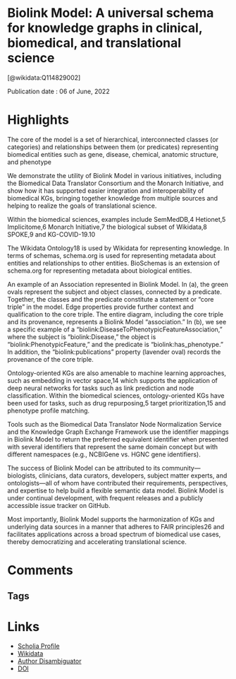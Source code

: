 
Biolink Model: A universal schema for knowledge graphs in clinical, biomedical, and translational science
=========================================================================================================
  
  [@wikidata:Q114829002]  
  
Publication date : 06 of June, 2022  

# Highlights

The core of the model is a set of hierarchical, interconnected classes (or categories) and relationships between them (or predicates) representing biomedical entities such as gene, disease, chemical, anatomic structure, and phenotype

We demonstrate the utility of Biolink Model in various initiatives, including the Biomedical Data Translator Consortium and the Monarch Initiative, and show how it has supported easier integration and interoperability of biomedical KGs, bringing together knowledge from multiple sources and helping to realize the goals of translational science.

Within the biomedical sciences, examples include SemMedDB,4 Hetionet,5 Implicitome,6 Monarch Initiative,7 the biological subset of Wikidata,8 SPOKE,9 and KG-COVID-19.10

The Wikidata Ontology18 is used by Wikidata for representing knowledge. In terms of schemas, schema.org is used for representing metadata about entities and relationships to other entities. BioSchemas is an extension of schema.org for representing metadata about biological entities.


An example of an Association represented in Biolink Model. In (a), the green ovals represent the subject and object classes, connected by a predicate. Together, the classes and the predicate constitute a statement or “core triple” in the model. Edge properties provide further context and qualification to the core triple. The entire diagram, including the core triple and its provenance, represents a Biolink Model “association.” In (b), we see a specific example of a “biolink:DiseaseToPhenotypicFeatureAssociation,” where the subject is “biolink:Disease,” the object is “biolink:PhenotypicFeature,” and the predicate is “biolink:has_phenotype.” In addition, the “biolink:publications” property (lavender oval) records the provenance of the core triple.


Ontology-oriented KGs are also amenable to machine learning approaches, such as embedding in vector space,14 which supports the application of deep neural networks for tasks such as link prediction and node classification. Within the biomedical sciences, ontology-oriented KGs have been used for tasks, such as drug repurposing,5 target prioritization,15 and phenotype profile matching.


Tools such as the Biomedical Data Translator Node Normalization Service and the Knowledge Graph Exchange Framework use the identifier mappings in Biolink Model to return the preferred equivalent identifier when presented with several identifiers that represent the same domain concept but with different namespaces (e.g., NCBIGene vs. HGNC gene identifiers).

The success of Biolink Model can be attributed to its community—biologists, clinicians, data curators, developers, subject matter experts, and ontologists—all of whom have contributed their requirements, perspectives, and expertise to help build a flexible semantic data model. Biolink Model is under continual development, with frequent releases and a publicly accessible issue tracker on GitHub.


Most importantly, Biolink Model supports the harmonization of KGs and underlying data sources in a manner that adheres to FAIR principles26 and facilitates applications across a broad spectrum of biomedical use cases, thereby democratizing and accelerating translational science.

# Comments

## Tags

# Links
  
 * [Scholia Profile](https://scholia.toolforge.org/work/Q114829002)  
 * [Wikidata](https://www.wikidata.org/wiki/Q114829002)  
 * [Author Disambiguator](https://author-disambiguator.toolforge.org/work_item_oauth.php?id=Q114829002&batch_id=&match=1&author_list_id=&doit=Get+author+links+for+work)  
 * [DOI](https://doi.org/10.1111/CTS.13302)  
